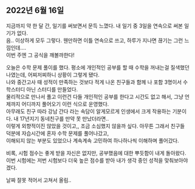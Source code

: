 ## **2022년 6월 16일**

지금까지 약 한 달 간, 일기를 써보면서 문득 느꼈다. 내 일기 중 3일을 연속으로 써본 일기가 없다.  
음.. 이상하게 모두 그렇다. 웬만하면 이틀 연속으로 쓰고, 하루가 지나면 끊기는 그런 느낌인데....  
이번 주엔 그 공식을 깨볼까한다!  

오늘은 수학 문제 풀이를 했다. 평소에 개인적인 공부를 할 때 수학을 꺼내는걸 질색했던 나였는데, 어찌저찌하니 상황이 그렇게 됐다.  
나와 중간고사 때 성적이 만족하는 것보다 적게 나온 친구들과 함께 나 포함 3명이서 수학스터디 아닌 스터디를 만들었다.  
물리적으로 만나서 풀고 이런건 다들 개인적인 공부를 한다고 시간도 없고 해서, 그냥 언제까지 어디까지 풀어오기 이런 식으로 운영했다.  
아무래도 친구 따라 강남 간다 라는 속담이 알게모르게 인생에서 크게 작용하는 기분이다. 내 17년지기 동네친구를 만약 못 만났더라면..  
이렇게 외향적이진 않았을 것이고,, 조금 소심했지 않을까 싶다. 아무튼 그래서 친구들 덕분에 자습시간에 혼자 수학 문제를 풀어나갔고,  
이해되지 않는 부분도 있었으나 계속계속 고민하여 하나하나씩 이해하며 풀어갔다.  

비록, 시험 점수는 좋게 받을 자신은 없지만, 공부했음에 대한 뿌듯함이 내게 돌아왔다.  
이번 시험에는 저번 시험보다 더욱 높은 점수를 받아 내가 생각 중인 성적을 맞춰보아야겠다.  

날짜 잘못 적어서 고쳐서 올림..

